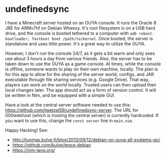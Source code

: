 # undefinedsync

I have a Minecraft server hosted on an OUYA console. It runs the Oracle 8 JRE for ARMv7hf on Debian Wheezy. It's root filesystem is on a USB hard drive, and the console is booted tethered to a computer with ``adb reboot-bootloader; fastboot boot /path/to/kernel``. Once booted, the server is standalone and uses little power. It's a great way to utilize the OUYA.

However, I don't run the console 24/7, as it gets a bit warm and only sees use about 3 hours a day from various friends. Also, the server has to be taken down to use the OUYA as a game console. At times, while the console is offline, someone wants to play on their own machine, locally. The plan is for this app to allow for the sharing of the server world, configs, and JAR executable through file sharing services (e.g. Google Drive). That way, players can work on the world locally. Trusted users can then upload their local changes later. The app should act as a form of version control. It will be written in Nim, and be equipped with a simple GUI.

Have a look at the central server software needed to use this: https://github.com/twetzel59/undefinedsync-server. The URL for 000webhost (which is hosting the central server) is currently hardcoded. If you want to use this, change the ``const server`` line in ``main.nim``.

Happy Hacking! See:
* http://tuomas.kulve.fi/blog/2013/09/12/debian-on-ouya-all-systems-go/
* https://github.com/kulve/tegra-debian
* https://nim-lang.org/
